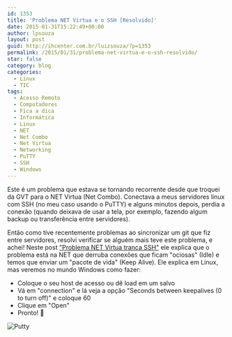 ```yaml
---
id: 1353
title: 'Problema NET Virtua e o SSH [Resolvido]'
date: 2015-01-31T15:22:49+00:00
author: lpsouza
layout: post
guid: http://ihcenter.com.br/luizsouza/?p=1353
permalink: /2015/01/31/problema-net-virtua-e-o-ssh-resolvido/
star: false
category: blog
categories:
  - Linux
  - TIC
tags:
  - Acesso Remoto
  - Computadores
  - Fica a dica
  - Informática
  - Linux
  - NET
  - Net Combo
  - Net Virtua
  - Networking
  - PuTTY
  - SSH
  - Windows
---
```

Este é um problema que estava se tornando recorrente desde que troquei da GVT para o NET Virtua (Net Combo). Conectava a meus servidores linux com SSH (no meu caso usando o PuTTY) e alguns minutos depois, perdia a conexão (quando deixava de usar a tela, por exemplo, fazendo algum backup ou transferência entre servidores).

Então como tive recentemente problemas ao sincronizar um git que fiz entre servidores, resolvi verificar se alguém mais teve este problema, e achei! Neste post ["Problema NET Virtua tranca SSH"](http://www.delete.com.br/problema-net-virtua-tranca-ssh/) ele explica que o problema está na NET que derruba conexões que ficam "ociosas" (Idle) e temos que enviar um "pacote de vida" (Keep Alive). Ele explica em Linux, mas veremos no mundo Windows como fazer:

* Coloque o seu host de acesso ou dê load em um salvo
* Vá em "connection" e lá veja a opção "Seconds between keepalives (0 to turn off)" e coloque 60
* Clique em "Open"
* Pronto! 🙂

![Putty](https://luizsouza.com.br/wp-content/upload/2015/01/putty.png)
